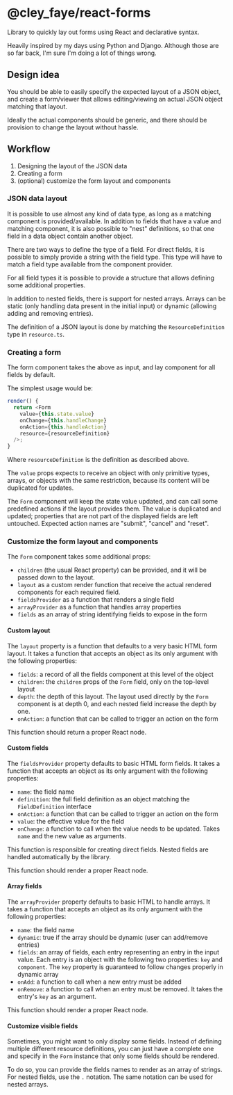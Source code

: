 @cley_faye/react-forms
======================
Library to quickly lay out forms using React and declarative syntax.

Heavily inspired by my days using Python and Django.
Although those are so far back, I'm sure I'm doing a lot of things wrong.

Design idea
-----------
You should be able to easily specify the expected layout of a JSON object, and create a form/viewer
that allows editing/viewing an actual JSON object matching that layout.

Ideally the actual components should be generic, and there should be provision to change the layout
without hassle.

Workflow
--------

1. Designing the layout of the JSON data
2. Creating a form
3. (optional) customize the form layout and components

### JSON data layout
It is possible to use almost any kind of data type, as long as a matching component is
provided/available.
In addition to fields that have a value and matching component, it is also possible to "nest"
definitions, so that one field in a data object contain another object.

There are two ways to define the type of a field.
For direct fields, it is possible to simply provide a string with the field type.
This type will have to match a field type available from the component provider.

For all field types it is possible to provide a structure that allows defining some additional
properties.

In addition to nested fields, there is support for nested arrays.
Arrays can be static (only handling data present in the initial input) or dynamic (allowing adding
and removing entries).

The definition of a JSON layout is done by matching the `ResourceDefinition` type in `resource.ts`.

### Creating a form
The form component takes the above as input, and lay component for all fields by default.

The simplest usage would be:

```JavaScript
render() {
  return <Form
    value={this.state.value}
    onChange={this.handleChange}
    onAction={this.handleAction}
    resource={resourceDefinition}
  />;
}
```

Where `resourceDefinition` is the definition as described above.

The `value` props expects to receive an object with only primitive types, arrays, or objects
with the same restriction, because its content will be duplicated for updates.

The `Form` component will keep the state value updated, and can call some predefined actions if the
layout provides them.
The value is duplicated and updated; properties that are not part of the displayed fields are left
untouched.
Expected action names are "submit", "cancel" and "reset".

### Customize the form layout and components
The `Form` component takes some additional props:

- `children` (the usual React property) can be provided, and it will be passed down to the layout.
- `layout` as a custom render function that receive the actual rendered components for each required
  field.
- `fieldsProvider` as a function that renders a single field
- `arrayProvider` as a function that handles array properties
- `fields` as an array of string identifying fields to expose in the form

#### Custom layout
The `layout` property is a function that defaults to a very basic HTML form layout.
It takes a function that accepts an object as its only argument with the following properties:

- `fields`: a record of all the fields component at this level of the object
- `children`: the `children` props of the `Form` field, only on the top-level layout
- `depth`: the depth of this layout. The layout used directly by the `Form` component is at depth 0,
  and each nested field increase the depth by one.
- `onAction`: a function that can be called to trigger an action on the form

This function should return a proper React node.

#### Custom fields
The `fieldsProvider` property defaults to basic HTML form fields.
It takes a function that accepts an object as its only argument with the following properties:

- `name`: the field name
- `definition`: the full field definition as an object matching the `FieldDefinition` interface
- `onAction`: a function that can be called to trigger an action on the form
- `value`: the effective value for the field
- `onChange`: a function to call when the value needs to be updated. Takes `name` and the new value
  as arguments.

This function is responsible for creating direct fields.
Nested fields are handled automatically by the library.

This function should render a proper React node.

#### Array fields
The `arrayProvider` property defaults to basic HTML to handle arrays.
It takes a function that accepts an object as its only argument with the following properties:

- `name`: the field name
- `dynamic`: true if the array should be dynamic (user can add/remove entries)
- `fields`: an array of fields, each entry representing an entry in the input value. Each entry is
  an object with the following two properties: `key` and `component`. The `key` property is
  guaranteed to follow changes properly in dynamic array
- `onAdd`: a function to call when a new entry must be added
- `onRemove`: a function to call when an entry must be removed. It takes the entry's `key` as an
  argument.

This function should render a proper React node.

#### Customize visible fields
Sometimes, you might want to only display some fields. Instead of defining multiple different
resource definitions, you can just have a complete one and specify in the `Form` instance that only
some fields should be rendered.

To do so, you can provide the fields names to render as an array of strings.
For nested fields, use the `.` notation.
The same notation can be used for nested arrays.
